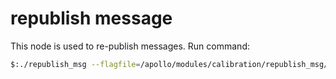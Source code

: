 # republish message 
This node is used to re-publish messages. Run command:
```bash
$:./republish_msg --flagfile=/apollo/modules/calibration/republish_msg/conf/republish_msg.conf
```
